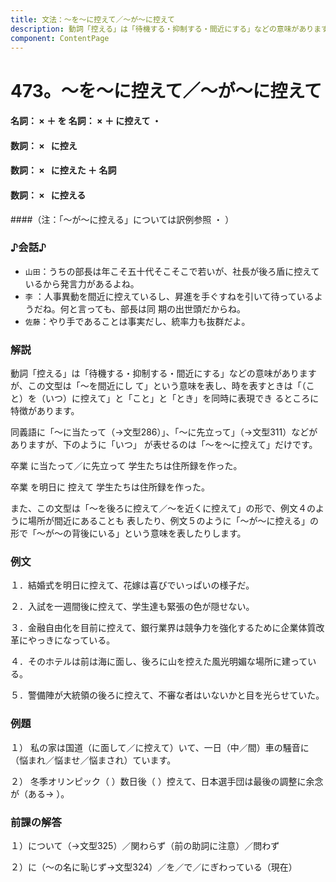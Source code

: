 ```yaml
---
title: 文法：～を～に控えて／～が～に控えて
description: 動詞「控える」は「待機する・抑制する・間近にする」などの意味がありますが、この文型は「～を間近にし て」という意味を表し、時を表すときは「（こと）を（いつ）に控えて」と「こと」と「とき」を同時に表現でき るところに特徴があります。
component: ContentPage
---
```



# 473。～を～に控えて／～が～に控えて
#### 名詞： × ＋ を 名詞： × ＋ に控えて ・
#### 数詞： ×   に控え  
#### 数詞： ×   に控えた ＋ 名詞
#### 数詞： ×   に控える
####（注：「～が～に控える」については訳例参照 ・ ）
### ♪会話♪
- `山田`：うちの部長は年こそ五十代そこそこで若いが、社長が後ろ盾に控えているから発言力があるよね。
- `李` ：人事異動を間近に控えているし、昇進を手ぐすねを引いて待っているようだね。何と言っても、部長は同 期の出世頭だからね。
- `佐藤`：やり手であることは事実だし、統率力も抜群だよ。
### 解説
動詞「控える」は「待機する・抑制する・間近にする」などの意味がありますが、この文型は「～を間近にし て」という意味を表し、時を表すときは「（こと）を（いつ）に控えて」と「こと」と「とき」を同時に表現でき るところに特徴があります。

同義語に「～に当たって（→文型286）」、「～に先立って」（→文型311）などがありますが、下のように「いつ」 が表せるのは「～を～に控えて」だけです。

卒業 に当たって／に先立って 学生たちは住所録を作った。

卒業 を明日に 控えて 学生たちは住所録を作った。

また、この文型は「～を後ろに控えて／～を近くに控えて」の形で、例文４のように場所が間近にあることも 表したり、例文５のように「～が～に控える」の形で「～が～の背後にいる」という意味を表したりします。
### 例文
１．結婚式を明日に控えて、花嫁は喜びでいっぱいの様子だ。

２．入試を一週間後に控えて、学生達も緊張の色が隠せない。

３．金融自由化を目前に控えて、銀行業界は競争力を強化するために企業体質改革にやっきになっている。

４．そのホテルは前は海に面し、後ろに山を控えた風光明媚な場所に建っている。

５．警備陣が大統領の後ろに控えて、不審な者はいないかと目を光らせていた。
### 例題
１） 私の家は国道（に面して／に控えて）いて、一日（中／間）車の騒音に（悩まれ／悩ませ／悩まされ）ています。  

２） 冬季オリンピック（ ）数日後（ ）控えて、日本選手団は最後の調整に余念が（ある→ ）。
### 前課の解答
１）について（→文型325）／関わらず（前の助詞に注意）／問わず

２）に（～の名に恥じず→文型324）／を／で／にぎわっている（現在）
